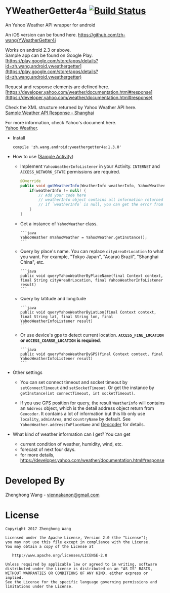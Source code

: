 YWeatherGetter4a [![Build Status](https://travis-ci.org/zh-wang/YWeatherGetter4a.svg?branch=master)](https://travis-ci.org/zh-wang/YWeatherGetter4a)
================

An Yahoo Weather API wrapper for android

An iOS version can be found here.
https://github.com/zh-wang/YWeatherGetter4i

Works on android 2.3 or above.  
Sample app can be found on Google Play.  
[https://play.google.com/store/apps/details?id=zh.wang.android.yweathergetter](https://play.google.com/store/apps/details?id=zh.wang.android.yweathergetter)

Request and response elements are defined here.  
[https://developer.yahoo.com/weather/documentation.html#response](https://developer.yahoo.com/weather/documentation.html#response)

Check the XML structure returned by Yahoo Weather API here.  
[Sample Weather API Response - Shanghai](https://query.yahooapis.com/v1/public/yql?q=select%20*%20from%20weather.forecast%20where%20woeid%20in%20(select%20woeid%20from%20geo.places(1)%20where%20text%3D%22Shanghai%22))

For more information, check Yahoo's document here.  
[Yahoo Weather](https://developer.yahoo.com/weather/).  

+ Install

  `compile 'zh.wang.android:yweathergetter4a:1.3.0'`

+ How to use ([Sample Activity](https://github.com/zh-wang/YWeatherGetter4a/blob/master/app/src/main/java/zh/wang/android/yweathergetter4a_demo/MainActivity.java))

   * Implement `YahooWeatherInfoListener` in your Activity. `INTERNET` and `ACCESS_NETWORK_STATE` permissions are required.

        ```java
        @Override
        public void gotWeatherInfo(WeatherInfo weatherInfo, YahooWeather.ErrorType errorType) {
            if(weatherInfo != null) {
                // Add your code here
                // weatherInfo object contains all information returned by Yahoo Weather API
                // if `weatherInfo` is null, you can get the error from `errorType`
            }
        }
        ```

  * Get a instance of `YahooWeather` class.

        ```java
        YahooWeather mYahooWeather = YahooWeather.getInstance();
        ```

  * Query by place's name. You can replace `cityAreaOrLocation` to what you want. For example, "Tokyo Japan", "Acaraù Brazil", "Shanghai China", etc.

        ```java
        public void queryYahooWeatherByPlaceName(final Context context, final String cityAreaOrLocation, final YahooWeatherInfoListener result)
        ```

  * Query by latitude and longitude

        ```java
        public void queryYahooWeatherByLatLon(final Context context, final String lat, final String lon, final YahooWeatherInfoListener result)
        ```

  * Or use device's gps to detect current location. __`ACCESS_FINE_LOCATION` or `ACCESS_COARSE_LOCATION` is required__.

        ```java
        public void queryYahooWeatherByGPS(final Context context, final YahooWeatherInfoListener result)
        ```

+ Other settings

  * You can set connect timeout and socket timeout by `setConnectTimeout` and `setSocketTimeout`. Or get the instance by `getInstance(int connectTimeout, int socketTimeout)`.

  * If you use GPS position for query, the result `WeatherInfo` will contains an `Address` object, which is the detail address object return from `Geocoder`. It contains a lot of information but this lib only use `locality`, `adminArea`, and `countryName` by default. See `YahooWeather.addressToPlaceName` and [Geocoder](http://developer.android.com/intl/ja/reference/android/location/Address.html) for details.

+ What kind of weather information can I get?
  You can get
  * current condition of weather, humidity, wind, etc.
  * forecast of next four days.
  * for more details, https://developer.yahoo.com/weather/documentation.html#response

Developed By
================
Zhenghong Wang - <viennakanon@gmail.com>

License
================
    Copyright 2017 Zhenghong Wang

    Licensed under the Apache License, Version 2.0 (the "License");
    you may not use this file except in compliance with the License.
    You may obtain a copy of the License at

       http://www.apache.org/licenses/LICENSE-2.0

    Unless required by applicable law or agreed to in writing, software
    distributed under the License is distributed on an "AS IS" BASIS,
    WITHOUT WARRANTIES OR CONDITIONS OF ANY KIND, either express or implied.
    See the License for the specific language governing permissions and
    limitations under the License.

